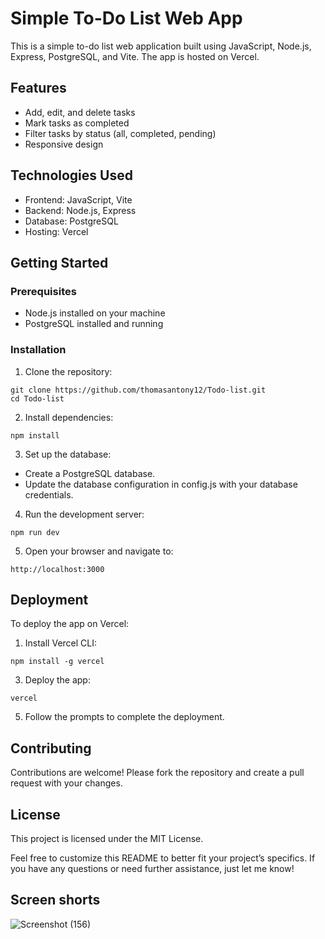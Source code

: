 # Simple To-Do List Web App
This is a simple to-do list web application built using JavaScript, Node.js, Express, PostgreSQL, and Vite. The app is hosted on Vercel.

## Features
- Add, edit, and delete tasks
- Mark tasks as completed
- Filter tasks by status (all, completed, pending)
- Responsive design
  
## Technologies Used
- Frontend: JavaScript, Vite
- Backend: Node.js, Express
- Database: PostgreSQL
- Hosting: Vercel
  
## Getting Started

### Prerequisites
- Node.js installed on your machine
- PostgreSQL installed and running
  
### Installation
1. Clone the repository:
```
git clone https://github.com/thomasantony12/Todo-list.git
cd Todo-list
```

2. Install dependencies:
```
npm install
```

3. Set up the database:
- Create a PostgreSQL database.
- Update the database configuration in config.js with your database credentials.

4. Run the development server:
```
npm run dev
```

5. Open your browser and navigate to:
```
http://localhost:3000
```

## Deployment
To deploy the app on Vercel:

1. Install Vercel CLI:
```
npm install -g vercel
```

3. Deploy the app:
```
vercel
```

5. Follow the prompts to complete the deployment.

## Contributing
Contributions are welcome! Please fork the repository and create a pull request with your changes.

## License
This project is licensed under the MIT License.

Feel free to customize this README to better fit your project’s specifics. If you have any questions or need further assistance, just let me know!

## Screen shorts

![Screenshot (156)](https://github.com/user-attachments/assets/c73500b8-e642-4a4f-95d4-40b00f5b90be)

